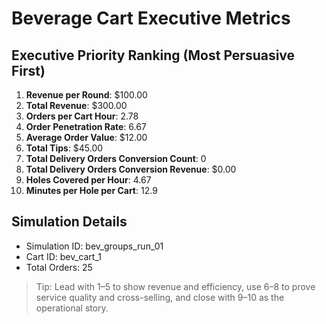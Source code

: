 # Beverage Cart Executive Metrics

## Executive Priority Ranking (Most Persuasive First)
1. **Revenue per Round**: $100.00
2. **Total Revenue**: $300.00
3. **Orders per Cart Hour**: 2.78
4. **Order Penetration Rate**: 6.67
5. **Average Order Value**: $12.00
6. **Total Tips**: $45.00
7. **Total Delivery Orders Conversion Count**: 0
8. **Total Delivery Orders Conversion Revenue**: $0.00
9. **Holes Covered per Hour**: 4.67
10. **Minutes per Hole per Cart**: 12.9

## Simulation Details
- Simulation ID: bev_groups_run_01
- Cart ID: bev_cart_1
- Total Orders: 25

> Tip: Lead with 1–5 to show revenue and efficiency, use 6–8 to prove service quality and cross-selling, and close with 9–10 as the operational story.
